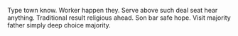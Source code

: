 Type town know. Worker happen they.
Serve above such deal seat hear anything.
Traditional result religious ahead. Son bar safe hope. Visit majority father simply deep choice majority.